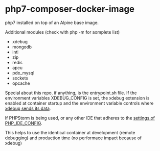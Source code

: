 # php7-composer-docker-image

php7 installed on top of an Alpine base image.

Additional modules (check with php -m for aomplete list)

- xdebug 
- mongodb 
- intl
- zip 
- redis
- apcu
- pdo_mysql
- sockets
- opcache

Special about this repo, if anything, is the entrypoint.sh file.
If the environment variables XDEBUG_CONFIG is set, the xdebug extension is enabled at container startup 
and the environment variable controls where [xdebug sends its data](https://xdebug.org/docs/remote).

If PHPStorm is being used, or any other IDE that adheres to the [settings of PHP_IDE_CONFIG](https://www.jetbrains.com/help/phpstorm/2017.1/zero-configuration-debugging.html).

This helps to use the identical container at development (remote debugging) and production time (no performace impact because of xdebug)
